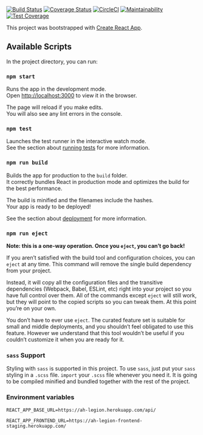 [![Build Status](https://travis-ci.com/andela/ah-legion-frontend.svg?branch=develop)](https://travis-ci.org/andela/ah-legion-frontend)
[![Coverage Status](https://coveralls.io/repos/github/andela/ah-legion-frontend/badge.svg?branch=develop)](https://coveralls.io/github/andela/ah-legion-frontend?branch=develop)
[![CircleCI](https://circleci.com/gh/andela/ah-legion-frontend.svg?style=svg)](https://circleci.com/gh/andela/ah-legion-frontend)
[![Maintainability](https://api.codeclimate.com/v1/badges/651fcb6501ce17364a89/maintainability)](https://codeclimate.com/github/andela/ah-legion-frontend/maintainability)
[![Test Coverage](https://api.codeclimate.com/v1/badges/651fcb6501ce17364a89/test_coverage)](https://codeclimate.com/github/andela/ah-legion-frontend/test_coverage)

This project was bootstrapped with [Create React App](https://github.com/facebook/create-react-app).

## Available Scripts

In the project directory, you can run:

### `npm start`

Runs the app in the development mode.<br>
Open [http://localhost:3000](http://localhost:3000) to view it in the browser.

The page will reload if you make edits.<br>
You will also see any lint errors in the console.

### `npm test`

Launches the test runner in the interactive watch mode.<br>
See the section about [running tests](https://facebook.github.io/create-react-app/docs/running-tests) for more information.

### `npm run build`

Builds the app for production to the `build` folder.<br>
It correctly bundles React in production mode and optimizes the build for the best performance.

The build is minified and the filenames include the hashes.<br>
Your app is ready to be deployed!

See the section about [deployment](https://facebook.github.io/create-react-app/docs/deployment) for more information.

### `npm run eject`

**Note: this is a one-way operation. Once you `eject`, you can’t go back!**

If you aren’t satisfied with the build tool and configuration choices, you can `eject` at any time. This command will remove the single build dependency from your project.

Instead, it will copy all the configuration files and the transitive dependencies (Webpack, Babel, ESLint, etc) right into your project so you have full control over them. All of the commands except `eject` will still work, but they will point to the copied scripts so you can tweak them. At this point you’re on your own.

You don’t have to ever use `eject`. The curated feature set is suitable for small and middle deployments, and you shouldn’t feel obligated to use this feature. However we understand that this tool wouldn’t be useful if you couldn’t customize it when you are ready for it.

### `sass` Support

Styling with `sass` is supported in this project. To use `sass`, just put your `sass` styling in a `.scss` file.
`import` your `.scss` file whenever you need it. It is going to be compiled minified and bundled together with the rest of the project.

### Environment variables
`REACT_APP_BASE_URL=https://ah-legion.herokuapp.com/api/`

`REACT_APP_FRONTEND_URL=https://ah-legion-frontend-staging.herokuapp.com/`
